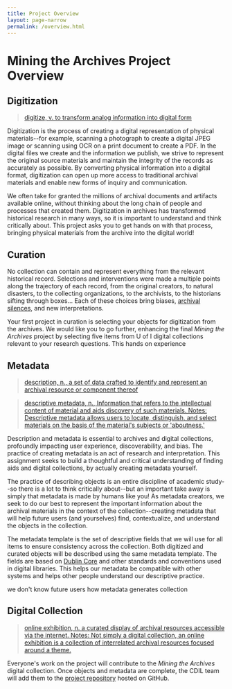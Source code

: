 ```yaml
---
title: Project Overview
layout: page-narrow
permalink: /overview.html
---
```


# Mining the Archives Project Overview

## Digitization 

> [digitize, v. to transform analog information into digital form](https://dictionary.archivists.org/entry/digitize.html)

Digitization is the process of creating a digital representation of physical materials--for example, scanning a photograph to create a digital JPEG image or scanning using OCR on a print document to create a PDF.
In the digital files we create and the information we publish, we strive to represent the original source materials and maintain the integrity of the records as accurately as possible.
By converting physical information into a digital format, digitization can open up more access to traditional archival materials and enable new forms of inquiry and communication.

We often take for granted the millions of archival documents and artifacts available online, without thinking about the long chain of people and processes that created them.
Digitization in archives has transformed historical research in many ways, so it is important to understand and think critically about.
This project asks you to get hands on with that process, bringing physical materials from the archive into the digital world!

## Curation

No collection can contain and represent everything from the relevant historical record. 
Selections and interventions were made a multiple points along the trajectory of each record, from the original creators, to natural disasters, to the collecting organizations, to the archivists, to the historians sifting through boxes...
Each of these choices bring biases, [archival silences](https://dictionary.archivists.org/entry/archival-silence.html), and new interpretations.

Your first project in curation is selecting your objects for digitization from the archives.
We would like you to go further, enhancing the final *Mining the Archives* project by selecting five items from U of I digital collections relevant to your research questions.
This hands on experience 

## Metadata 

> [description, n., a set of data crafted to identify and represent an archival resource or component thereof](https://dictionary.archivists.org/entry/description.html)

> [descriptive metadata, n., Information that refers to the intellectual content of material and aids discovery of such materials. Notes: Descriptive metadata allows users to locate, distinguish, and select materials on the basis of the material's subjects or 'aboutness.'](https://dictionary.archivists.org/entry/descriptive-metadata.html)

Description and metadata is essential to archives and digital collections, profoundly impacting user experience, discoverability, and bias. 
The practice of creating metadata is an act of research and interpretation.
This assignment seeks to build a thoughtful and critical understanding of finding aids and digital collections, by actually creating metadata yourself.

The practice of describing objects is an entire discipline of academic study--so there is a lot to think critically about--but an important take away is simply that metadata is made by humans like you!
As metadata creators, we seek to do our best to represent the important information about the archival materials in the context of the collection--creating metadata that will help future users (and yourselves) find, contextualize, and understand the objects in the collection.

The metadata template is the set of descriptive fields that we will use for all items to ensure consistency across the collection.
Both digitized and curated objects will be described using the same metadata template.
The fields are based on [Dublin Core](https://www.dublincore.org/specifications/dublin-core/dcmi-terms/) and other standards and conventions used in digital libraries. 
This helps our metadata be compatible with other systems and helps other people understand our descriptive practice.

we don't know future users
how metadata generates collection

## Digital Collection

> [online exhibition, n. a curated display of archival resources accessible via the internet. Notes: Not simply a digital collection, an online exhibition is a collection of interrelated archival resources focused around a theme.](https://dictionary.archivists.org/entry/online-exhibition.html)

Everyone's work on the project will contribute to the *Mining the Archives* digital collection.
Once objects and metadata are complete, the CDIL team will add them to the [project repository](https://github.com/thecdil/hist-454-2022) hosted on GitHub.
